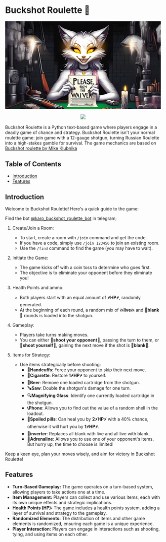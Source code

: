 # Buckshot Roulette 🔫

![greeting](assets/greeting.png)


<p align="center">
    <a href="https://img.shields.io/badge/PRs-Welcome-red">
        <img src="https://img.shields.io/badge/PRs-Welcome-red">
    </a>
</p>


Buckshot Roulette is a Python text-based game where players engage in a deadly game of chance and strategy. Buckshot Roulette isn't your normal roulette game: join game with a 12-gauge shotgun, turning Russian Roulette into a high-stakes gamble for survival. The game mechanics are based on [Buckshot roulette by Mike Klubnika](https://store.steampowered.com/app/2835570/Buckshot_Roulette/)

## Table of Contents

- [Introduction](#introduction)
- [Features](#features)

## Introduction

Welcome to Buckshot Roulette! Here's a quick guide to the game:

Find the bot [@karo_buckshot_roulette_bot](https://t.me/karo_buckshot_roulette_bot) in telegram;

1. Create/Join a Room:
   - To start, create a room with `/join` command and get the code.
   - If you have a code, simply use `/join 123456` to join an existing room.
   - Use the `/find` command to find the game (you may have to wait).

2. Initiate the Game:
   - The game kicks off with a coin toss to determine who goes first.
   - The objective is to eliminate your opponent before they eliminate you!

3. Health Points and ammo:
   - Both players start with an equal amount of **⚡️HP⚡️**, randomly generated.
   - At the beginning of each round, a random mix of **💥live💥** and **🫧blank🫧** rounds is loaded into the shotgun.

4. Gameplay:
   - Players take turns making moves.
   - You can either **🔼shoot your opponent🔼**, passing the turn to them, or **🔽shoot yourself🔽**, gaining the next move if the shot is **🫧blank🫧**.

5. Items for Strategy:
   - Use items strategically before shooting:
      - **🔗Handcuffs**: Force your opponent to skip their next move.
      - **🚬Cigarette**: Restore **1⚡️HP⚡️** to yourself.
      - **🍺Beer**: Remove one loaded cartridge from the shotgun.
      - **🪚Saw**: Double the shotgun's damage for one turn.
      - **🔍Magnifying Glass**: Identify one currently loaded cartridge in the shotgun.
      - **📞Phone**: Allows you to find out the value of a random shell in the loadout.
      - **💊Spoiled pills**: Can heal you by  **2⚡️HP⚡️** with a 40% chance, otherwise it will hurt you by **1⚡️HP⚡️**.
      - **🔀inverter**: Replaces all blank with live and all live with blank.
      - **💉Adrenaline**: Allows you to use one of your opponent's items. But hurry up, the time to choose is limited!

Keep a keen eye, plan your moves wisely, and aim for victory in Buckshot Roulette!

## Features

- **Turn-Based Gameplay:** The game operates on a turn-based system, allowing players to take actions one at a time.
- **Item Management:** Players can collect and use various items, each with its own unique effects and strategic implications.
- **Health Points (HP):** The game includes a health points system, adding a layer of survival and strategy to the gameplay.
- **Randomized Elements:** The distribution of items and other game elements is randomized, ensuring each game is a unique experience.
- **Player Interaction:** Players can engage in interactions such as shooting, tying, and using items on each other.
